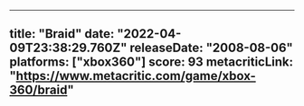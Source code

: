 
---
title: "Braid"
date: "2022-04-09T23:38:29.760Z"
releaseDate: "2008-08-06"
platforms: ["xbox360"]
score: 93
metacriticLink: "https://www.metacritic.com/game/xbox-360/braid"
---
